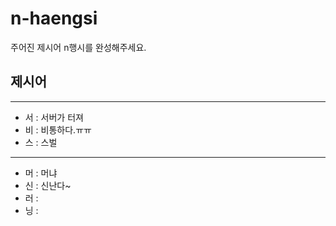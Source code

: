 # n-haengsi
주어진 제시어 n행시를 완성해주세요.

## 제시어
---
- 서 : 서버가 터져
- 비 : 비통하다.ㅠㅠ
- 스 : 스벌
---
- 머 : 머냐
- 신 : 신난다~
- 러 : 
- 닝 : 
